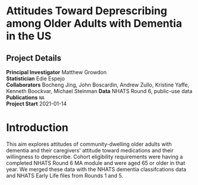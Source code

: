 # Attitudes Toward Deprescribing among Older Adults with Dementia in the US

## Project Details

**Principal Investigator**  Matthew Growdon                
**Statistician**            Edie Espejo                    
**Collaborators**           Bocheng Jing, John Boscardin, Andrew Zullo, Kristine Yaffe, Kenneth Boockvar, Michael Steinman
**Data**                    NHATS Round 6, public-use data    
**Publications**            `NA`                           
**Project Start**           2021-01-14                     


# Introduction
This aim explores attitudes of community-dwelling older adults with dementia and their caregivers' attitude toward medications and their willingness to deprescribe. Cohort eligibility requirements were having a completed NHATS Round 6 MA module and were aged 65 or older in that year. We merged these data with the NHATS dementia classifcations data and NHATS Early Life files from Rounds 1 and 5.
